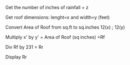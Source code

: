 Get the number of inches of rainfall = z

Get roof dimensions: lenght=x and width=y (feet)

Convert Area of Roof from sq.ft to sq.inches 12(x) ; 12(y) 

Multiply x' by y' = Area of Roof (sq inches) =Rf

Div Rf by 231 = Rr

Display Rr

